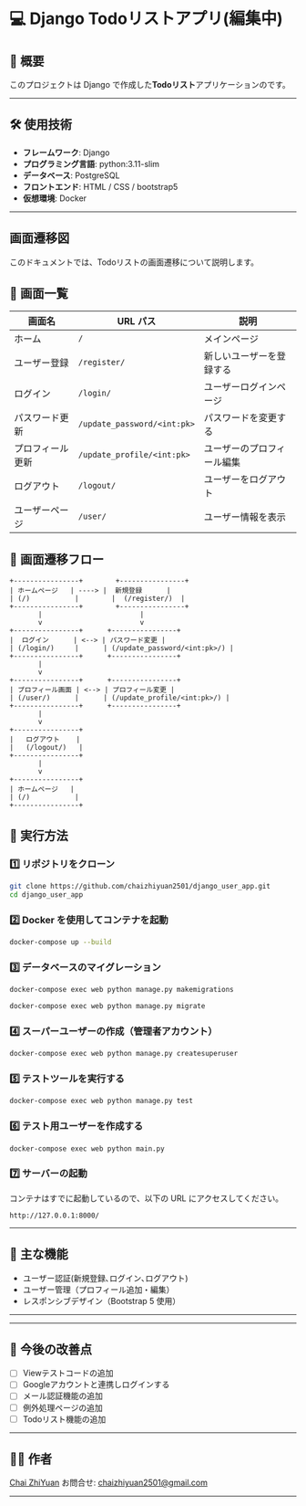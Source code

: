# 💻 Django Todoリストアプリ(編集中)

## 📄 概要
このプロジェクトは Django で作成した**Todoリスト**アプリケーションのです。

---

## 🛠️ 使用技術
- **フレームワーク**: Django
- **プログラミング言語**: python:3.11-slim
- **データベース**: PostgreSQL
- **フロントエンド**: HTML / CSS / bootstrap5
- **仮想環境**: Docker

---

## 画面遷移図

このドキュメントでは、Todoリストの画面遷移について説明します。

## 🎯 画面一覧
| 画面名             | URL パス           | 説明                           |
|-----------------|-----------------|--------------------------|
| ホーム          | `/`             | メインページ               |
| ユーザー登録    | `/register/`    | 新しいユーザーを登録する     |
| ログイン        | `/login/`       | ユーザーログインページ       |
| パスワード更新  | `/update_password/<int:pk>` | パスワードを変更する |
| プロフィール更新 | `/update_profile/<int:pk>` | ユーザーのプロフィール編集 |
| ログアウト      | `/logout/`      | ユーザーをログアウト         |
| ユーザーページ  | `/user/`        | ユーザー情報を表示         |

## 🔗 画面遷移フロー
```
+----------------+        +----------------+
| ホームページ   | ----> |  新規登録      |
| (/)           |        |  (/register/)  |
+----------------+        +----------------+
       |                        |
       v                        v
+----------------+      +----------------+
|  ログイン      | <--> | パスワード変更 |
| (/login/)     |      | (/update_password/<int:pk>/) |
+----------------+      +----------------+
       |
       v
+----------------+      +----------------+
| プロフィール画面 | <--> | プロフィール変更 |
| (/user/)      |      | (/update_profile/<int:pk>/) |
+----------------+      +----------------+
       |
       v
+----------------+
|   ログアウト    |
|   (/logout/)   |
+----------------+
       |
       v
+----------------+
| ホームページ   |
| (/)           |
+----------------+
```


## 🚀 実行方法

### 1️⃣ **リポジトリをクローン**
```bash
git clone https://github.com/chaizhiyuan2501/django_user_app.git
cd django_user_app
```

### 2️⃣ **Docker を使用してコンテナを起動**
```bash
docker-compose up --build
```

### 3️⃣ **データベースのマイグレーション**
```bash
docker-compose exec web python manage.py makemigrations
```
```bash
docker-compose exec web python manage.py migrate
```

### 4️⃣ **スーパーユーザーの作成（管理者アカウント）**
```bash
docker-compose exec web python manage.py createsuperuser
```

### 5️⃣ **テストツールを実行する**
```bash
docker-compose exec web python manage.py test
```
### 6️⃣ **テスト用ユーザーを作成する**
```bash
docker-compose exec web python main.py
```

### 7️⃣ **サーバーの起動**
コンテナはすでに起動しているので、以下の URL にアクセスしてください。
```
http://127.0.0.1:8000/
```

---

## 🎯 主な機能
- ユーザー認証(新規登録､ログイン､ログアウト)
- ユーザー管理（プロフィール追加・編集）
- レスポンシブデザイン（Bootstrap 5 使用）

---


---

## 📑 今後の改善点
- [ ] Viewテストコードの追加
- [ ] Googleアカウントと連携しログインする
- [ ] メール認証機能の追加
- [ ] 例外処理ページの追加
- [ ] Todoリスト機能の追加
---

## 👨‍💻 作者
[Chai ZhiYuan](https://github.com/chaizhiyuan2501)
お問合せ: chaizhiyuan2501@gmail.com

---
